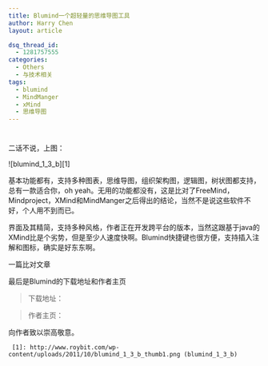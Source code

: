 ```yaml
---
title: Blumind一个超轻量的思维导图工具
author: Harry Chen
layout: article

dsq_thread_id:
  - 1281757555
categories:
  - Others
  - 与技术相关
tags:
  - blumind
  - MindManger
  - xMind
  - 思维导图
---
```

# 

  二话不说，上图：

  ![blumind_1_3_b][1]

  基本功能都有，支持多种图表，思维导图，组织架构图，逻辑图，树状图都支持，总有一款适合你，oh yeah。无用的功能都没有，这是比对了FreeMind，Mindproject，XMind和MindManger之后得出的结论，当然不是说这些软件不好，个人用不到而已。

  界面及其精简，支持多种风格，作者正在开发跨平台的版本，当然这跟基于java的XMind比是个劣势，但是至少人速度快啊。Blumind快捷键也很方便，支持插入注解和图标，确实是好东东啊。

  一篇比对文章

  最后是Blumind的下载地址和作者主页

  > 下载地址：

  > 作者主页：

  向作者致以崇高敬意。

     [1]: http://www.roybit.com/wp-content/uploads/2011/10/blumind_1_3_b_thumb1.png (blumind_1_3_b)

